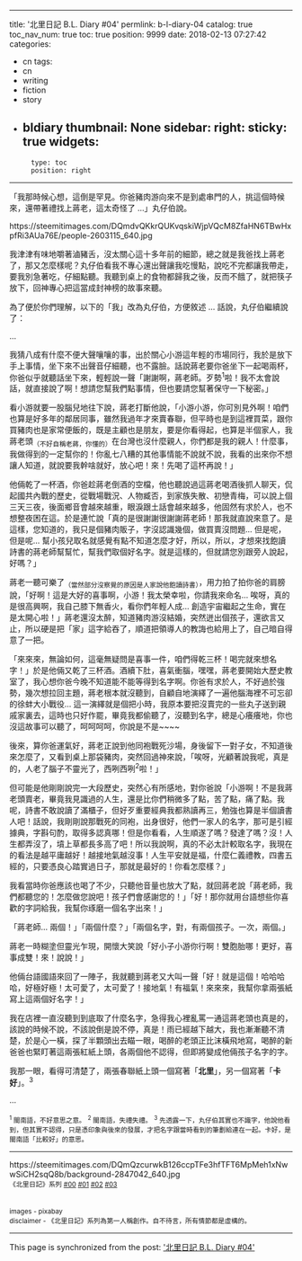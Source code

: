 
---
title: '北里日記 B.L. Diary #04'
permlink: b-l-diary-04
catalog: true
toc_nav_num: true
toc: true
position: 9999
date: 2018-02-13 07:27:42
categories:
- cn
tags:
- cn
- writing
- fiction
- story
- bldiary
thumbnail: None
sidebar:
    right:
        sticky: true
widgets:
    -
        type: toc
        position: right
---


「我那時候心想，這倒是罕見。你爸豬肉游向來不是到處串門的人，挑這個時候來，還帶著禮找上蔣老，這太奇怪了 ...」丸仔伯說。

<div class='pull-right'>https://steemitimages.com/DQmdvQKkrQUKvqskiWjpVQcM8ZfaHN6TBwHxpfRi3AUa76E/people-2603115_640.jpg</div>

我津津有味地嚼著滷豬舌，沒太關心這十多年前的細節，總之就是我爸找上蔣老了，那又怎麼樣呢？丸仔伯看我不專心還出聲讓我吃慢點，說吃不完都讓我帶走，要我別急著吃，仔細點聽。我聽到桌上的食物都歸我之後，反而不餓了，就把筷子放下，回神專心把這當成封神榜的故事來聽。

為了便於你們理解，以下的「我」改為丸仔伯，方便敘述 ... 話說，丸仔伯繼續說了：

...

我猜八成有什麼不便大聲嚷嚷的事，出於關心小游這年輕的市場同行，我於是放下手上事情，坐下來不出聲音仔細聽，也不露臉。話說蔣老要你爸坐下一起喝兩杯，你爸似乎就聽話坐下來，輕輕說一聲「謝謝啊，蔣老師。歹勢<sup>1</sup>啦！我不太會說話，就直接說了啊！想請您幫我們點事情，但也要請您幫著保守一下秘密。」

看小游就要一股腦兒地往下說，蔣老打斷他說，「小游小游，你可別見外啊！咱們也算是好多年的鄰居同事，雖然我過年才來賣春聯，但平時也是到這裡買菜，跟你買豬肉也是家常便飯的，既是主顧也是朋友，要是你看得起，也算是半個家人，我蔣老頭<sub>（不好自稱老蔣，你懂的）</sub>在台灣也沒什麼親人，你們都是我的親人！什麼事，我做得到的一定幫你的！你亂七八糟的其他事情能不說就不說，我看的出來你不想讓人知道，就說要我幹啥就好，放心吧！來！先喝了這杯再說！」

他倆乾了一杯酒，你爸趁蔣老倒酒的空檔，他也聽說過這蔣老喝酒後抓人聊天，侃起國共內戰的歷史，從戰場戰況、人物臧否，到家族失散、初戀青梅，可以說上個三天三夜，後面鄉音會越來越重，眼淚跟土話會越來越多，他固然有求於人，也不想整夜困在這。於是連忙說「真的是很謝謝很謝謝蔣老師！那我就直說來意了。是這樣，您知道的，我只是個豬肉販子，字沒認識幾個，做買賣沒問題... 但是呢，但是呢... 幫小孩兒取名就感覺有點不知道怎麼才好，所以，所以，才想來找飽讀詩書的蔣老師幫幫忙，幫我們取個好名字。就是這樣的，但就請您別跟旁人說起，好嗎？」

蔣老一聽可樂了<sub>（當然部分沒察覺的原因是人家說他飽讀詩書）</sub>，用力拍了拍你爸的肩膀說，「好啊！這是大好的喜事啊，小游！我太榮幸啦，你請我來命名... 唉呀，真的是很高興啊，我自己膝下無香火，看你們年輕人成... 創造宇宙繼起之生命，實在是太開心啦！」蔣老還沒太醉，知道豬肉游沒結婚，突然迸出個孩子，還欲言又止，所以硬是把「家」這字給吞了，順道把領導人的教誨也給用上了，自己暗自得意了一把。

「來來來，無論如何，這毫無疑問是喜事一件，咱們得乾三杯！喝完就來想名字！」於是他倆又乾了三杯酒。酒續下肚，喜氣衝腦，嘿嘿，蔣老要開始大歷史教室了，我心想你爸今晚不知道能不能等得到名字啊。你爸有求於人，不好過於強勢，幾次想拉回主題，蔣老根本就沒聽到，自顧自地演繹了一遍他腦海裡不可忘卻的徐蚌大小戰役... 這一演繹就是個把小時，我原本要把沒賣完的一些丸子送到親戚家裏去，這時也只好作罷，畢竟我都偷聽了，沒聽到名字，總是心癢癢地，你也沒這故事可以聽了，呵呵呵呵，你說是不是~~~~ 

後來，算你爸運氣好，蔣老正說到他同袍戰死沙場，身後留下一對子女，不知道後來怎麼了，又看到桌上那袋豬肉，突然回過神來說，「唉呀，光顧著說我呢，真是的，人老了腦子不靈光了，西咧西咧<sup>2</sup>啦！」

但可能是他剛剛說完一大段歷史，突然心有所感地，對你爸說「小游啊！不是我蔣老頭賣老，畢竟我見識過的人生，還是比你們稍微多了點，苦了點，痛了點。我呢，詩書不敢說讀了滿櫃子，但好歹重要經典我都熟讀再三，勉強也算是半個讀書人吧！話說，我剛剛說那戰死的同袍，出身很好，他們一家人的名字，那可是引經據典，字斟句酌，取得多認真哪！但是你看看，人生順遂了嗎？發達了嗎？沒！人生都弄沒了，墳上草都長多高了吧！所以我說啊，真的不必太計較取名字，我現在的看法是越平庸越好！越接地氣越沒事！人生平安就是福，什麼仁義禮教，四書五經的，只要憑良心踏實過日子，那就是最好的！你看怎麼樣？」

我看當時你爸應該也喝了不少，只聽他音量也放大了點，就回蔣老說「蔣老師，我們都聽您的！怎麼做您說吧！孩子們會感謝您的！」「好！那你就用台語想些你喜歡的字詞給我，我幫你琢磨一個名字出來！」

「蔣老師... 兩個！」「兩個什麼？」「兩個名字，對，有兩個孩子。一次，兩個。」

蔣老一時糊塗但靈光乍現，開懷大笑說「好小子小游你行啊！雙胞胎哪！更好，喜事成雙！來！說說！」

他倆台語國語來回了一陣子，我就聽到蔣老又大叫一聲「好！就是這個！哈哈哈哈，好極好極！太可愛了，太可愛了！接地氣！有福氣！來來來，我幫你拿兩張紙寫上這兩個好名字！」

我在店裡一直沒聽到到底取了什麼名字，急得我心裡亂罵一通這蔣老頭也真是的，該說的時候不說，不該說倒是說不停，真是！雨已經越下越大，我也漸漸聽不清楚，於是心一橫，探了半顆頭出去瞄一眼，喝醉的老頭正比沫橫飛地寫，喝醉的新爸爸也緊盯著這兩張紅紙上頭，各兩個他不認得，但即將變成他倆孩子名字的字。

我那一眼，看得可清楚了，兩張春聯紙上頭一個寫著「**北里**」，另一個寫著「**卡好**」。<sup>3</sup>

...

<sub><sup>1</sup> 閩南語，不好意思之意。</sub>
<sub><sup>2</sup> 閩南語，失禮失禮。</sub>
<sub><sup>3</sup> 先透露一下，丸仔伯其實也不識字，他說他看到，但其實不認得，只是憑印象與後來的發展，才把名字跟當時看到的筆劃給連在一起。卡好，是 閩南語「比較好」的意思。</sub>

*****
<div class='pull-right'>https://steemitimages.com/DQmQzcurwkB126ccpTFe3hfTFT6MpMeh1xNwwSiCH2sqQ8b/background-2847042_640.jpg</div>
<sub>《北里日記》系列 <a href="https://steemit.com/cn/@deanliu/b-l-diary-00">#00</a> <a href="https://steemit.com/cn/@deanliu/b-l-diary-01">#01</a> <a href="https://steemit.com/cn/@deanliu/b-l-diary-02">#02</a> <a href="https://steemit.com/cn/@deanliu/b-l-diary-03">#03</a></sub>
<br>
<br><br>
<sub>images - pixabay</sub>
<br>
<sub>disclaimer - 《北里日記》系列為第一人稱創作。自不待言，所有情節都是虛構的。</sub>

- - -

This page is synchronized from the post: ['北里日記 B.L. Diary #04'](https://steemit.com/@deanliu/b-l-diary-04)
